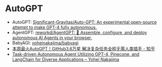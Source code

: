 # AutoGPT

* AutoGPT: [Significant-Gravitas/Auto-GPT: An experimental open-source attempt to make GPT-4 fully autonomous.](https://github.com/Significant-Gravitas/Auto-GPT)
* AgentGPT: [reworkd/AgentGPT: 🤖 Assemble, configure, and deploy autonomous AI Agents in your browser.](https://github.com/reworkd/AgentGPT)
* BabyAGI: [yoheinakajima/babyagi](https://github.com/yoheinakajima/babyagi)
* [本周最火AutoGPT！GitHub3.6万星,解决复杂任务全程无需人类插手 - 知乎](https://zhuanlan.zhihu.com/p/621608363)
* [Task-driven Autonomous Agent Utilizing GPT-4, Pinecone, and LangChain for Diverse Applications – Yohei Nakajima](https://yoheinakajima.com/task-driven-autonomous-agent-utilizing-gpt-4-pinecone-and-langchain-for-diverse-applications/)
